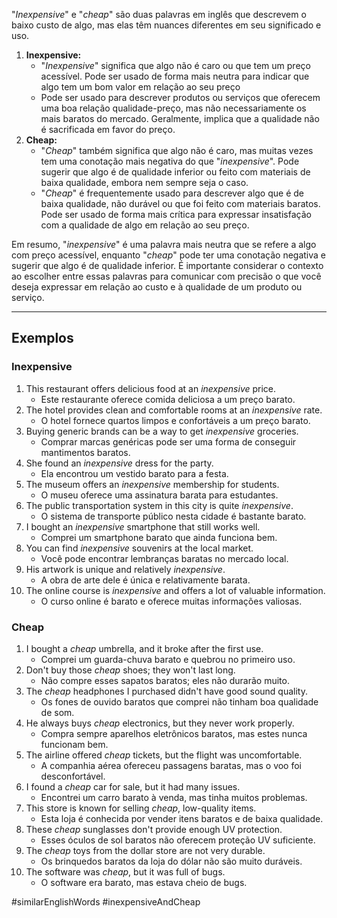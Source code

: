 "*Inexpensive*" e "*cheap*" são duas palavras em inglês que descrevem o baixo custo de algo, mas elas têm nuances diferentes em seu significado e uso.

1. **Inexpensive:**
	- "*Inexpensive*" significa que algo não é caro ou que tem um preço acessível. Pode ser usado de forma mais neutra para indicar que algo tem um bom valor em relação ao seu preço
	- Pode ser usado para descrever produtos ou serviços que oferecem uma boa relação qualidade-preço, mas não necessariamente os mais baratos do mercado. Geralmente, implica que a qualidade não é sacrificada em favor do preço.
2. **Cheap:**
	- "*Cheap*" também significa que algo não é caro, mas muitas vezes tem uma conotação mais negativa do que "*inexpensive*". Pode sugerir que algo é de qualidade inferior ou feito com materiais de baixa qualidade, embora nem sempre seja o caso.
	- "*Cheap*" é frequentemente usado para descrever algo que é de baixa qualidade, não durável ou que foi feito com materiais baratos. Pode ser usado de forma mais crítica para expressar insatisfação com a qualidade de algo em relação ao seu preço.

Em resumo, "*inexpensive*" é uma palavra mais neutra que se refere a algo com preço acessível, enquanto "*cheap*" pode ter uma conotação negativa e sugerir que algo é de qualidade inferior. É importante considerar o contexto ao escolher entre essas palavras para comunicar com precisão o que você deseja expressar em relação ao custo e à qualidade de um produto ou serviço.

---

## Exemplos

### **Inexpensive**

1. This restaurant offers delicious food at an *inexpensive* price.
	- Este restaurante oferece comida deliciosa a um preço barato.
2. The hotel provides clean and comfortable rooms at an *inexpensive* rate.
	- O hotel fornece quartos limpos e confortáveis a um preço barato.
3. Buying generic brands can be a way to get *inexpensive* groceries.
	- Comprar marcas genéricas pode ser uma forma de conseguir mantimentos baratos.
4. She found an *inexpensive* dress for the party.
	- Ela encontrou um vestido barato para a festa.
5. The museum offers an *inexpensive* membership for students.
	- O museu oferece uma assinatura barata para estudantes.
6. The public transportation system in this city is quite *inexpensive*.
	- O sistema de transporte público nesta cidade é bastante barato. 
7. I bought an *inexpensive* smartphone that still works well.
	- Comprei um smartphone barato que ainda funciona bem.
8. You can find *inexpensive* souvenirs at the local market.
	- Você pode encontrar lembranças baratas no mercado local.
9. His artwork is unique and relatively *inexpensive*.
	- A obra de arte dele é única e relativamente barata.
10. The online course is *inexpensive* and offers a lot of valuable information.
	- O curso online é barato e oferece muitas informações valiosas.

### Cheap

1. I bought a *cheap* umbrella, and it broke after the first use.
	- Comprei um guarda-chuva barato e quebrou no primeiro uso.
2. Don't buy those *cheap* shoes; they won't last long.
	- Não compre esses sapatos baratos; eles não durarão muito.
3. The *cheap* headphones I purchased didn't have good sound quality.
	- Os fones de ouvido baratos que comprei não tinham boa qualidade de som.
4. He always buys *cheap* electronics, but they never work properly.
	- Compra sempre aparelhos eletrônicos baratos, mas estes nunca funcionam bem.
5. The airline offered *cheap* tickets, but the flight was uncomfortable.
	- A companhia aérea ofereceu passagens baratas, mas o voo foi desconfortável.
6. I found a *cheap* car for sale, but it had many issues.
	- Encontrei um carro barato à venda, mas tinha muitos problemas.
7. This store is known for selling *cheap*, low-quality items.
	- Esta loja é conhecida por vender itens baratos e de baixa qualidade.
8. These *cheap* sunglasses don't provide enough UV protection.
	- Esses óculos de sol baratos não oferecem proteção UV suficiente.
9. The *cheap* toys from the dollar store are not very durable.
	- Os brinquedos baratos da loja do dólar não são muito duráveis.
10. The software was *cheap*, but it was full of bugs.
	- O software era barato, mas estava cheio de bugs.

#similarEnglishWords 
#inexpensiveAndCheap